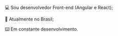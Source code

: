 💻 Sou desenvolvedor Front-end (Angular e React);
 
 🧭 Atualmente no Brasil;
 
 ⌨️ Em constante desenvolvimento.
 



<!---
PortoAlberto/PortoAlberto is a ✨ special ✨ repository because its `README.md` (this file) appears on your GitHub profile.
You can click the Preview link to take a look at your changes.
--->
